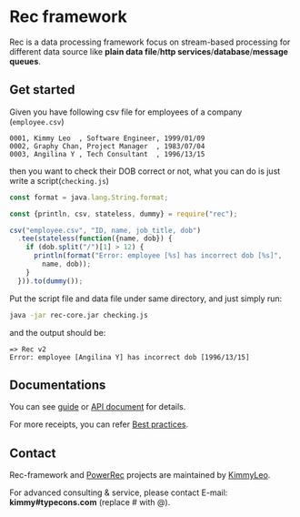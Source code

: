 # Rec framework

Rec is a data processing framework focus on stream-based processing
for different data source like **plain data file**/**http services**/**database**/**message queues**.

## Get started

Given you have following csv file for employees of a company (`employee.csv`)
```csv
0001, Kimmy Leo  , Software Engineer, 1999/01/09
0002, Graphy Chan, Project Manager  , 1983/07/04
0003, Angilina Y , Tech Consultant  , 1996/13/15
```
then you want to check their DOB correct or not, what you can do is just
write a script(`checking.js`)
```javascript
const format = java.lang.String.format;

const {println, csv, stateless, dummy} = require("rec");

csv("employee.csv", "ID, name, job_title, dob")
  .tee(stateless(function({name, dob}) {
    if (dob.split("/")[1] > 12) {
      println(format("Error: employee [%s] has incorrect dob [%s]", 
        name, dob));
    }
  })).to(dummy());
```

Put the script file and data file under same directory, and just simply run:
```bash
java -jar rec-core.jar checking.js
```
and the output should be:
```
=> Rec v2
Error: employee [Angilina Y] has incorrect dob [1996/13/15]
```

## Documentations

You can see [guide](guide.html) or [API document](api.html) for details.

For more receipts, you can refer [Best practices](best-practice.html).

## Contact

Rec-framework and [PowerRec](PowerRec.html) projects are maintained by [KimmyLeo](https://github.com/kenpusney).

For advanced consulting & service, please contact E-mail: **kimmy#typecons.com** (replace # with @).
